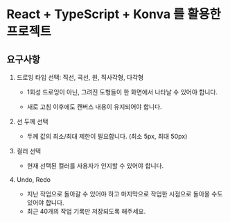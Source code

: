 # React + TypeScript + Konva 를 활용한 프로젝트

## 요구사항

1. 드로잉 타입 선택: 직선, 곡선, 원, 직사각형, 다각형

   - 1회성 드로잉이 아닌, 그려진 도형들이 한 화면에서 나타날 수 있어야 합니다.

   - 새로 고침 이후에도 캔버스 내용이 유지되어야 합니다.

2. 선 두께 선택

   - 두께 값의 최소/최대 제한이 필요합니다. (최소 5px, 최대 50px)

3. 컬러 선택

   - 현재 선택된 컬러를 사용자가 인지할 수 있어야 합니다.

4. Undo, Redo

   - 지난 작업으로 돌아갈 수 있어야 하고 마지막으로 작업한 시점으로 돌아올 수도 있어야 합니다.
   - 최근 40개의 작업 기록만 저장되도록 해주세요.
